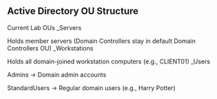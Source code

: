 ## Active Directory OU Structure
  Current Lab OUs
    _Servers

  Holds member servers (Domain Controllers stay in default Domain Controllers OU)
    _Workstations

  Holds all domain-joined workstation computers (e.g., CLIENT01)
    _Users

  Admins → Domain admin accounts

  StandardUsers → Regular domain users (e.g., Harry Potter)
